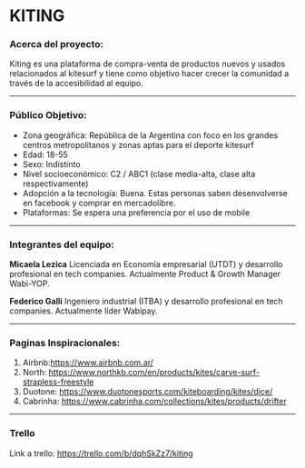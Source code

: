 
# KITING

### Acerca del proyecto: 

Kiting es una plataforma de compra-venta de productos nuevos y usados relacionados al kitesurf y tiene como objetivo hacer crecer la comunidad a través de la accesibilidad al equipo. 

***

### Público Objetivo:

* Zona geográfica: República de la Argentina con foco en los grandes centros metropolitanos y zonas aptas para el deporte kitesurf
* Edad: 18-55
* Sexo: Indistinto
* Nivel socioeconómico: C2 / ABC1 (clase media-alta, clase alta respectivamente)
* Adopción a la tecnología: Buena. Estas personas saben desenvolverse en facebook y comprar en mercadolibre.
* Plataformas: Se espera una preferencia por el uso de mobile

***
### Integrantes del equipo: 

**Micaela Lezica**
Licenciada en Economía empresarial (UTDT) y desarrollo profesional en tech companies. Actualmente Product & Growth Manager Wabi-YOP.


**Federico Galli**
Ingeniero industrial (ITBA) y desarrollo profesional en tech companies. Actualmente líder Wabipay. 

***
### Paginas Inspiracionales:

1. Airbnb:https://www.airbnb.com.ar/
2. North: https://www.northkb.com/en/products/kites/carve-surf-strapless-freestyle
3. Duotone: https://www.duotonesports.com/kiteboarding/kites/dice/
4. Cabrinha: https://www.cabrinha.com/collections/kites/products/drifter

***
### Trello

Link a trello: https://trello.com/b/dqhSkZz7/kiting
